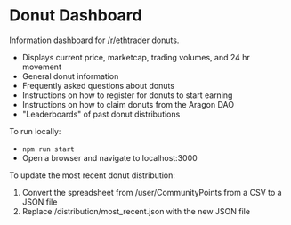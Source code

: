 # Donut Dashboard

Information dashboard for /r/ethtrader donuts.

- Displays current price, marketcap, trading volumes, and 24 hr movement
- General donut information
- Frequently asked questions about donuts
- Instructions on how to register for donuts to start earning
- Instructions on how to claim donuts from the Aragon DAO
- "Leaderboards" of past donut distributions

To run locally:
- `npm run start`
- Open a browser and navigate to localhost:3000

To update the most recent donut distribution:
1. Convert the spreadsheet from /user/CommunityPoints from a CSV to a JSON file
1. Replace /distribution/most_recent.json with the new JSON file

